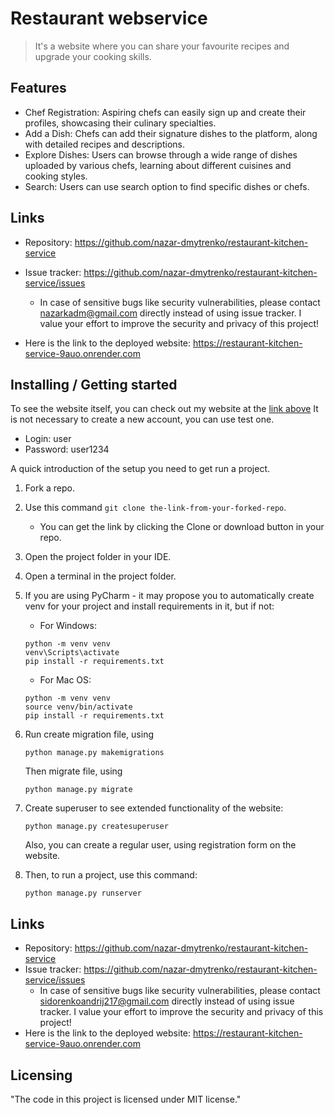 # Restaurant webservice
> It's a website where you can share your favourite recipes and upgrade your cooking skills.

## Features
* Chef Registration: Aspiring chefs can easily sign up and create their profiles, showcasing their culinary specialties.
* Add a Dish: Chefs can add their signature dishes to the platform, along with detailed recipes and descriptions.
* Explore Dishes: Users can browse through a wide range of dishes uploaded by various chefs, learning about different cuisines and cooking styles.
* Search: Users can use search option to find specific dishes or chefs.

## Links

- Repository: https://github.com/nazar-dmytrenko/restaurant-kitchen-service
- Issue tracker: https://github.com/nazar-dmytrenko/restaurant-kitchen-service/issues
  - In case of sensitive bugs like security vulnerabilities, please contact
    nazarkadm@gmail.com directly instead of using issue tracker. I value your effort
    to improve the security and privacy of this project!

- Here is the link to the deployed website: https://restaurant-kitchen-service-9auo.onrender.com

## Installing / Getting started

To see the website itself, you can check out my website at the [link above](https://restaurant-kitchen-service-9auo.onrender.com)
It is not necessary to create a new account, you can use test one.
* Login: user
* Password: user1234

A quick introduction of the setup you need to get run a project.
1. Fork a repo.
2. Use this command ```git clone the-link-from-your-forked-repo```. 
   - You can get the link by clicking the Clone or download button in your repo.
3. Open the project folder in your IDE.
4. Open a terminal in the project folder. 
5. If you are using PyCharm - it may propose you to automatically create venv for your project and install requirements in it, but if not:
    - For Windows:
    ```shell
    python -m venv venv
    venv\Scripts\activate
    pip install -r requirements.txt
    ```
   - For Mac OS:
    ```shell
    python -m venv venv
    source venv/bin/activate
    pip install -r requirements.txt
    ```
6. Run create migration file, using 
    ```shell
    python manage.py makemigrations
    ```
    Then migrate file, using
    ```shell
    python manage.py migrate
    ```
7. Create superuser to see extended functionality of the website:
    ```shell
    python manage.py createsuperuser
    ```
    Also, you can create a regular user, using registration form on the website.

8. Then, to run a project, use this command:
    ```shell
    python manage.py runserver 
    ```

## Links

- Repository: https://github.com/nazar-dmytrenko/restaurant-kitchen-service
- Issue tracker: https://github.com/nazar-dmytrenko/restaurant-kitchen-service/issues
  - In case of sensitive bugs like security vulnerabilities, please contact
    sidorenkoandrij217@gmail.com directly instead of using issue tracker. I value your effort
    to improve the security and privacy of this project!
- Here is the link to the deployed website: https://restaurant-kitchen-service-9auo.onrender.com


## Licensing
"The code in this project is licensed under MIT license."
